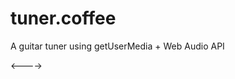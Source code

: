 tuner.coffee
============

A guitar tuner using getUserMedia + Web Audio API

<--<script>alert('hello')</script>-->
